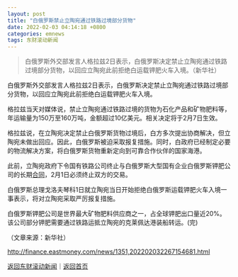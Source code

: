 ```yaml
---
layout: post
title: "白俄罗斯禁止立陶宛通过铁路过境部分货物"
date: 2022-02-03 04:14:18 +0800
categories: emnews
tags: 东财滚动新闻
---
```

> 白俄罗斯外交部发言人格拉兹2日表示，白俄罗斯决定禁止立陶宛通过铁路过境部分货物，以回应立陶宛此前拒绝白运载钾肥火车入境。（新华社）

<p>白俄罗斯外交部发言人格拉兹2日表示，白俄罗斯决定禁止立陶宛通过铁路过境部分货物，以回应立陶宛此前拒绝白运载钾肥火车入境。</p>
 <p>格拉兹当天对媒体说，禁止立陶宛通过铁路过境的货物为石化产品和矿物肥料等，年运输量为150万至160万吨，金额超过10亿美元。相关决定将于2月7日生效。</p>
 <p>格拉兹说，在立陶宛决定禁止白俄罗斯货物过境后，白方多次提出协商解决，但立陶宛未做出回应。因此，白俄罗斯被迫采取报复措施。同时，白政府已经制定必要的物流解决方案，将白俄罗斯货物重新定向到可靠合作伙伴的国家海港。</p>
 <p>此前，立陶宛政府下令国有铁路公司终止与白俄罗斯大型国有企业白俄罗斯钾肥公司的长期<span id="Info.3300"><a href="http://data.eastmoney.com/zdht/" class="infokey">合同</a></span>，2月1日必须终止双方的交易。</p>
 <p>白俄罗斯总理戈洛夫琴科1日就立陶宛当日开始拒绝白俄罗斯运载钾肥火车入境一事表示，将对立陶宛采取严厉报复措施。</p>
 <p>白俄罗斯钾肥公司是世界最大矿物肥料供应商之一，占全球钾肥出口量近20%。该公司部分钾肥需要通过铁路运抵立陶宛的克莱佩达港装船转运。(完)</p><p class="em_media">（文章来源：新华社）</p>

<http://finance.eastmoney.com/news/1351,202202032267154681.html>

[返回东财滚动新闻](//finews.withounder.com/emnews/)｜[返回首页](//finews.withounder.com/)